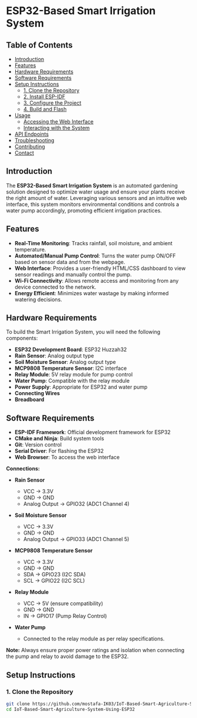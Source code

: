 # ESP32-Based Smart Irrigation System

## Table of Contents

- [Introduction](#introduction)
- [Features](#features)
- [Hardware Requirements](#hardware-requirements)
- [Software Requirements](#software-requirements)
- [Setup Instructions](#setup-instructions)
  - [1. Clone the Repository](#1-clone-the-repository)
  - [2. Install ESP-IDF](#2-install-esp-idf)
  - [3. Configure the Project](#3-configure-the-project)
  - [4. Build and Flash](#4-build-and-flash)
- [Usage](#usage)
  - [Accessing the Web Interface](#accessing-the-web-interface)
  - [Interacting with the System](#interacting-with-the-system)
- [API Endpoints](#api-endpoints)
- [Troubleshooting](#troubleshooting)
- [Contributing](#contributing)
- [Contact](#contact)

## Introduction

The **ESP32-Based Smart Irrigation System** is an automated gardening solution designed to optimize water usage and ensure your plants receive the right amount of water. Leveraging various sensors and an intuitive web interface, this system monitors environmental conditions and controls a water pump accordingly, promoting efficient irrigation practices.

## Features

- **Real-Time Monitoring**: Tracks rainfall, soil moisture, and ambient temperature.
- **Automated/Manual Pump Control**: Turns the water pump ON/OFF based on sensor data and from the webpage.
- **Web Interface**: Provides a user-friendly HTML/CSS dashboard to view sensor readings and manually control the pump.
- **Wi-Fi Connectivity**: Allows remote access and monitoring from any device connected to the network.
- **Energy Efficient**: Minimizes water wastage by making informed watering decisions.

## Hardware Requirements

To build the Smart Irrigation System, you will need the following components:

- **ESP32 Development Board**: ESP32 Huzzah32
- **Rain Sensor**: Analog output type
- **Soil Moisture Sensor**: Analog output type
- **MCP9808 Temperature Sensor**: I2C interface
- **Relay Module**: 5V relay module for pump control
- **Water Pump**: Compatible with the relay module
- **Power Supply**: Appropriate for ESP32 and water pump
- **Connecting Wires**
- **Breadboard**

## Software Requirements

- **ESP-IDF Framework**: Official development framework for ESP32
- **CMake and Ninja**: Build system tools
- **Git**: Version control
- **Serial Driver**: For flashing the ESP32
- **Web Browser**: To access the web interface

**Connections:**

- **Rain Sensor**
  - VCC → 3.3V
  - GND → GND
  - Analog Output → GPIO32 (ADC1 Channel 4)
  
- **Soil Moisture Sensor**
  - VCC → 3.3V
  - GND → GND
  - Analog Output → GPIO33 (ADC1 Channel 5)
  
- **MCP9808 Temperature Sensor**
  - VCC → 3.3V
  - GND → GND
  - SDA → GPIO23 (I2C SDA)
  - SCL → GPIO22 (I2C SCL)
  
- **Relay Module**
  - VCC → 5V (ensure compatibility)
  - GND → GND
  - IN → GPIO17 (Pump Relay Control)
  
- **Water Pump**
  - Connected to the relay module as per relay specifications.

**Note:** Always ensure proper power ratings and isolation when connecting the pump and relay to avoid damage to the ESP32.

## Setup Instructions

### 1. Clone the Repository

```bash
git clone https://github.com/mostafa-IK03/IoT-Based-Smart-Agriculture-System-Using-ESP32.git
cd IoT-Based-Smart-Agriculture-System-Using-ESP32
